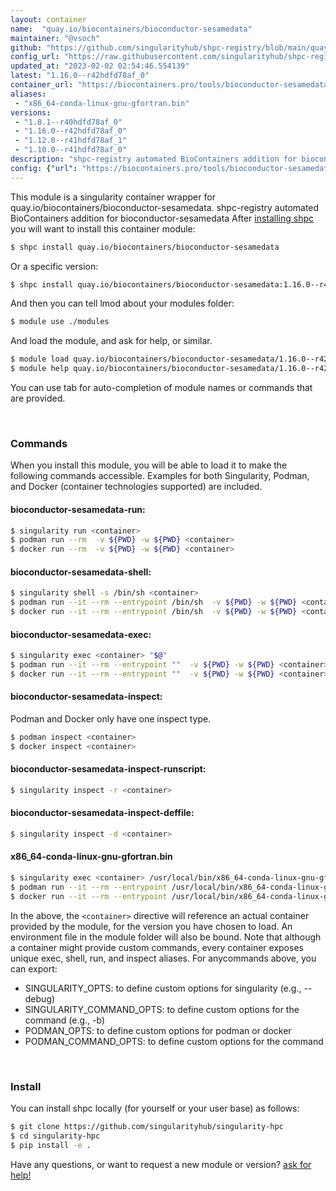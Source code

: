 ```yaml
---
layout: container
name:  "quay.io/biocontainers/bioconductor-sesamedata"
maintainer: "@vsoch"
github: "https://github.com/singularityhub/shpc-registry/blob/main/quay.io/biocontainers/bioconductor-sesamedata/container.yaml"
config_url: "https://raw.githubusercontent.com/singularityhub/shpc-registry/main/quay.io/biocontainers/bioconductor-sesamedata/container.yaml"
updated_at: "2023-02-02 02:54:46.554139"
latest: "1.16.0--r42hdfd78af_0"
container_url: "https://biocontainers.pro/tools/bioconductor-sesamedata"
aliases:
 - "x86_64-conda-linux-gnu-gfortran.bin"
versions:
 - "1.8.1--r40hdfd78af_0"
 - "1.16.0--r42hdfd78af_0"
 - "1.12.0--r41hdfd78af_1"
 - "1.10.0--r41hdfd78af_0"
description: "shpc-registry automated BioContainers addition for bioconductor-sesamedata"
config: {"url": "https://biocontainers.pro/tools/bioconductor-sesamedata", "maintainer": "@vsoch", "description": "shpc-registry automated BioContainers addition for bioconductor-sesamedata", "latest": {"1.16.0--r42hdfd78af_0": "sha256:6125580fcbc46a50b01ff8774c75139074a8fb4ce15f4541564f65b49f9304f8"}, "tags": {"1.8.1--r40hdfd78af_0": "sha256:19bdeec94f0f90864053d9b156d6e78977d52df56e08962e49d15408f388c2ba", "1.16.0--r42hdfd78af_0": "sha256:6125580fcbc46a50b01ff8774c75139074a8fb4ce15f4541564f65b49f9304f8", "1.12.0--r41hdfd78af_1": "sha256:b4df82c5ef2c80f21105670343e039420bf8b1d375d2767106b9c6e1a5059625", "1.10.0--r41hdfd78af_0": "sha256:84b43b9302c9124fc93f7dd2e85d21857dd56af39cbed35ac55022af2ff5831d"}, "docker": "quay.io/biocontainers/bioconductor-sesamedata", "aliases": {"x86_64-conda-linux-gnu-gfortran.bin": "/usr/local/bin/x86_64-conda-linux-gnu-gfortran.bin"}}
---
```


This module is a singularity container wrapper for quay.io/biocontainers/bioconductor-sesamedata.
shpc-registry automated BioContainers addition for bioconductor-sesamedata
After [installing shpc](#install) you will want to install this container module:


```bash
$ shpc install quay.io/biocontainers/bioconductor-sesamedata
```

Or a specific version:

```bash
$ shpc install quay.io/biocontainers/bioconductor-sesamedata:1.16.0--r42hdfd78af_0
```

And then you can tell lmod about your modules folder:

```bash
$ module use ./modules
```

And load the module, and ask for help, or similar.

```bash
$ module load quay.io/biocontainers/bioconductor-sesamedata/1.16.0--r42hdfd78af_0
$ module help quay.io/biocontainers/bioconductor-sesamedata/1.16.0--r42hdfd78af_0
```

You can use tab for auto-completion of module names or commands that are provided.

<br>

### Commands

When you install this module, you will be able to load it to make the following commands accessible.
Examples for both Singularity, Podman, and Docker (container technologies supported) are included.

#### bioconductor-sesamedata-run:

```bash
$ singularity run <container>
$ podman run --rm  -v ${PWD} -w ${PWD} <container>
$ docker run --rm  -v ${PWD} -w ${PWD} <container>
```

#### bioconductor-sesamedata-shell:

```bash
$ singularity shell -s /bin/sh <container>
$ podman run --it --rm --entrypoint /bin/sh  -v ${PWD} -w ${PWD} <container>
$ docker run --it --rm --entrypoint /bin/sh  -v ${PWD} -w ${PWD} <container>
```

#### bioconductor-sesamedata-exec:

```bash
$ singularity exec <container> "$@"
$ podman run --it --rm --entrypoint ""  -v ${PWD} -w ${PWD} <container> "$@"
$ docker run --it --rm --entrypoint ""  -v ${PWD} -w ${PWD} <container> "$@"
```

#### bioconductor-sesamedata-inspect:

Podman and Docker only have one inspect type.

```bash
$ podman inspect <container>
$ docker inspect <container>
```

#### bioconductor-sesamedata-inspect-runscript:

```bash
$ singularity inspect -r <container>
```

#### bioconductor-sesamedata-inspect-deffile:

```bash
$ singularity inspect -d <container>
```


#### x86_64-conda-linux-gnu-gfortran.bin

```bash
$ singularity exec <container> /usr/local/bin/x86_64-conda-linux-gnu-gfortran.bin
$ podman run --it --rm --entrypoint /usr/local/bin/x86_64-conda-linux-gnu-gfortran.bin   -v ${PWD} -w ${PWD} <container> -c " $@"
$ docker run --it --rm --entrypoint /usr/local/bin/x86_64-conda-linux-gnu-gfortran.bin   -v ${PWD} -w ${PWD} <container> -c " $@"
```



In the above, the `<container>` directive will reference an actual container provided
by the module, for the version you have chosen to load. An environment file in the
module folder will also be bound. Note that although a container
might provide custom commands, every container exposes unique exec, shell, run, and
inspect aliases. For anycommands above, you can export:

 - SINGULARITY_OPTS: to define custom options for singularity (e.g., --debug)
 - SINGULARITY_COMMAND_OPTS: to define custom options for the command (e.g., -b)
 - PODMAN_OPTS: to define custom options for podman or docker
 - PODMAN_COMMAND_OPTS: to define custom options for the command

<br>

### Install

You can install shpc locally (for yourself or your user base) as follows:

```bash
$ git clone https://github.com/singularityhub/singularity-hpc
$ cd singularity-hpc
$ pip install -e .
```

Have any questions, or want to request a new module or version? [ask for help!](https://github.com/singularityhub/singularity-hpc/issues)